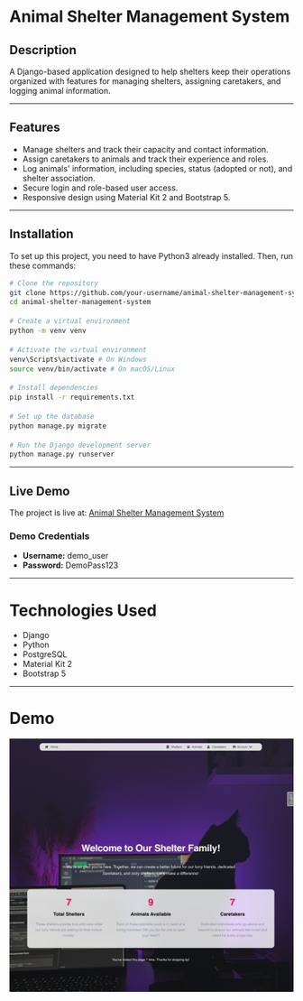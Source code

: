 # Animal Shelter Management System

## Description

A Django-based application designed to help shelters keep their operations organized with features for managing shelters, assigning caretakers, and logging animal information.

---

## Features

- Manage shelters and track their capacity and contact information.
- Assign caretakers to animals and track their experience and roles.
- Log animals' information, including species, status (adopted or not), and shelter association.
- Secure login and role-based user access.
- Responsive design using Material Kit 2 and Bootstrap 5.

---

## Installation

To set up this project, you need to have Python3 already installed. Then, run these commands:

```bash
# Clone the repository
git clone https://github.com/your-username/animal-shelter-management-system.git
cd animal-shelter-management-system

# Create a virtual environment
python -m venv venv

# Activate the virtual environment
venv\Scripts\activate # On Windows
source venv/bin/activate # On macOS/Linux

# Install dependencies
pip install -r requirements.txt

# Set up the database
python manage.py migrate

# Run the Django development server
python manage.py runserver
```

---

## Live Demo

The project is live at: [Animal Shelter Management System](https://shelter-management-platform.onrender.com/)

### Demo Credentials
- **Username:** demo_user
- **Password:** DemoPass123


---

# Technologies Used  

- Django  
- Python
- PostgreSQL
- Material Kit 2
- Bootstrap 5

---

# Demo  

![Website Interface](demo.png)
